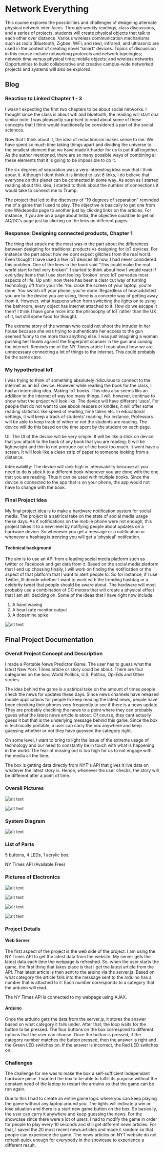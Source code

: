 # Network Everything 

This course explores the possibilities and challenges of designing alternate physical network inter-faces. Through weekly readings, class discussions, and a series of projects, students will create physical objects that talk to each other over distance. Various wireless communication mechanisms such as radio (Bluetooth, Zigbee, WiFi, and raw), infrared, and ultrasonic are used in the context of creating novel “smart” devices. Topics of discussion in this course include networking protocols and network topologies; network time versus physical time; mobile objects; and wireless networks. Opportunities to build collaborative and creative campus-wide networked projects and systems will also be explored.


## Blog
  
### Reaction to Linked Chapter 1 - 3

I wasn't expecting the first two chapters to be about social networks. I thought since the class is about wifi and bluetooth, the reading will start ona similar note. I was pleasantly surprised to read about some of these concepts that I think would traditionally be considered a part of the social sciences.  
  
Now that I think about it, the idea of reductionism makes sense to me. We have spent so much time taking things apart and dividing the universe to the smallest element that we have made it harder for us to put it all together. As the author mentioned, there are so many possible ways of combining all these elements that it is going to be impossible to do it.  
  
The six degrees of separation was a very interesting idea now that I think about it. Although I dont think it is limited to just 6 links, I do believe that everyone on this planet can be connected in some way. As soon as I started reading about this idea, I started to think about the number of connections it would take to connect me to Trump.  
  
The project that led to the discovery of "19 degrees of separation" reminded me of a game that I used to play. The objective is basically to get one from one Wikdepedia page to another just by clicking links on the articles. For instance, if you are on a page about India, the objective could be to get on AC/DC's page just by clicking on the links on different pages. 

### Response: Designing connected products, Chapter 1 

The thing that struck me the most was in the part about the differences between designing for traditional products vs designing for IoT devices. For instance the part about how we dont expect glitches from the real world. Even thought I have used a few IoT devices till now, I had never considered this problem. One of the lines in the book said "This could make the real world start to feel very broken". I started to think about how I would react if everyday items that I use start feeling 'broken' once IoT pervades most aspects of life. Up untill now there has been a clear cut way of turning technology off from your life. You close the screen of your laptop, you're done. You switch off your phone, you're done. Regardless of how addicted you are to the device you are using, there is a concrete way of getting away from it. However, what happens when from switching the lights on to using the bathroom, every object has internet attached to it. How do we escape it then? I think I have gone more into the philosophy of IoT rather than the UX of it, but still some food for thought. 
  
The extreme story of the woman who could not shoot the intruder in her house because she was trying to authenticate her access to the gun seemed funny to me more than anything else. I was just imagining a woman pushing her thumb against the fingerprint scanner in the gun and cursing the internet. Reminds me of the NY Times article I read about how we are  unnecessary connecting a lot of things to the internet. This could probably be the same case.

### My hypothetical IoT

I was trying to think of something absolutely ridiculous to connect to the internet as an IoT device. However while reading the book for the class, I had an interesting idea. Making IoT books. This idea also seems liks an addition to the Internet of way too many things. I will, however, continue to show what the project will look like. 
The device will have different 'uses'. For people that do not want to use ebook readers or kindles, it will offer some reading statistics like speed of reading, time taken etc. 
In educational settings, it will keep a track of students' reading. For instance, Professors will be able to keep track of wther or not the students are reading. The device will do this based on the time spent by the student on each page. 

UI: The UI of the device will be very simple. It will be like a stick on device that you attach to the back of any book that you are reading. It will be lightweight and thin to not protrude out of the book too much. It wont have a screen. It will look like a clean strip of paper to someone looking from a distance. 

Interusability: The device will rank high in interusability because all you need to do is stick it to a different book whenever you are done with the one that you are reading. Thus it can be used with multiple books. Since the device is connected to the app that is on your phone, the app would not have to change with the book. 


### Final Project Idea

My final project idea is to make a hardware notification system for social media. The project is a satirical take on the state of social media usage these days. As if notifications on the mobile phone were not enough, this project takes it to a new level by notifying people about updates on a hardware device. So whenever you get a message or a notification or whenever a hashtag is trencing you will get a 'physical' notifcation.

#### Technical background

The aim is to use an API from a leading social media platform such as twitter or Facebook and get data from it. Based on the social media platform that I end up chossing finally, I will work on finding the notification or the aspect of that platform that I want to alert people to. So for instance, if I use Twitter, Ill decide whether I want to work with the trending hashtag or a celebrity tweet that people should be aware about. 
The hardware will most probably use a combination of DC motors that will create a physical effect that I am still deciding on. Some of the ideas that I have right now include:
1) A hand waving
2) A heart rate monitor output
3) A dopamine spike

![alt text](https://github.com/manaspant/Network_Everything/blob/master/IMG_5987.jpg)


## Final Project Documentation

### Overall Project Concept and Description 

I made a Portable News Predictor Game. The user has to guess what the latest New York Times article or story could be about. There are four categories on the box: World Politics, U.S. Politics, Op-Eds and Other stories.

The idea behind the game is a satirical take on the amount of times people check the news for updates these days. Since news channels have released mobile applications for people to keep reading the latest news, people have been checking their phones very frequently to see if there is a news update. They are probably checking the news to a point where they can probably guess what the latest news article is about. Of course, they cant actually guess it but that is the underlying message behind this game. Since the box is technically portable, a user can carry the box anywhere and keep guessing whether or not they have guessed the category right. 

On some level, I want to bring to light the issue of the extreme usage of technology and our need to constantly be in touch with what is happening in the world. The fear of missing out is too high for us to not engage with the media all the time. 

The box is getting data directly from NYT's API that gives it live data on whatever the latest story is. Hence, whenever the user checks, the story will be different after a point of time. 

### Overall Pictures

![alt text](https://github.com/manaspant/Network_Everything/blob/master/WhatsApp%20Image%202019-05-21%20at%202.05.01%20PM.jpeg)

![alt text](https://github.com/manaspant/Network_Everything/blob/master/WhatsApp%20Image%202019-05-21%20at%202.05.01%20PM%20(2).jpeg)


### System Diagram

![alt text](https://github.com/manaspant/Network_Everything/blob/master/Screen%20Shot%202019-05-21%20at%202.35.37%20PM.png)

### List of Parts

5 buttons, 4 LEDs, 1 acrylic box.

NY Times API (Available Free)

### Pictures of Electronics


![alt text](https://github.com/manaspant/Network_Everything/blob/master/WhatsApp%20Image%202019-05-21%20at%202.42.11%20PM.jpeg)

![alt text](https://github.com/manaspant/Network_Everything/blob/master/WhatsApp%20Image%202019-05-21%20at%202.42.11%20PM%20(1).jpeg)

![alt text](https://github.com/manaspant/Network_Everything/blob/master/WhatsApp%20Image%202019-05-21%20at%202.42.10%20PM.jpeg)

![alt text](https://github.com/manaspant/Network_Everything/blob/master/WhatsApp%20Image%202019-05-21%20at%202.42.09%20PM.jpeg)

### Project Details 

#### Web Server

The first aspect of the project is the web side of the project. I am using the NY Times API to get the latest data from the website. My server gets the latest data each time the webpage is refreshed. So, when the user starts the game, the first thing that takes place is that I get the latest article from the API. That latest article is then sent to the aruino via the server.js. Based on what category the article falls into the message sent to the arduino has a number that is attached to it. Each number corresponds to a category that the arduino will read.

The NY Times API is connected to my webpage using AJAX. 

#### Arduino

Once the arduino gets the data from the server.js, it stores the answer based on what category it falls under. After that, the loop waits for the button to be pressed. The four buttons on the box correspond to different options  that the user can choose. Once the button is pressed, if the category number matches the button pressed, then the answer is right and the Green LED switches on. If the answer is incorrect, the Red LED switches on.

### Challenges

The challenge for me was to make the box a self-sufficient independant hardware piece. I wanted the box to be able to fulfill its purpose without the constant need of the laptop to restart the arduino so that the game can be run again.

Due to this I had to create an entire game logic where you can keep playing the game without any laptop around you. The lights will indicate a win or lose situation and there is a start new game button on the box. So basically, the user can carry it anywhere and keep guessing the news. 
For the showcase since there were a lot of users, I had to modify the game in order for people to play every 10 seconds and still get different news articles. For that, I saved the 20 most recent news articles and made it random so that people can experience the game. The news articles on NYT website do not refresh quick enough for everybody in the showcase to experience a different result. 
